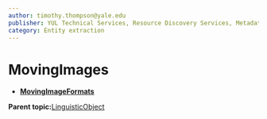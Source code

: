 ```yaml
---
author: timothy.thompson@yale.edu
publisher: YUL Technical Services, Resource Discovery Services, Metadata Services Unit
category: Entity extraction
---
```


# MovingImages

-   **[MovingImageFormats](../../concepts/supertypes/movingimageformats.md)**  


**Parent topic:**[LinguisticObject](../../concepts/supertypes/linguisticobject.md)

